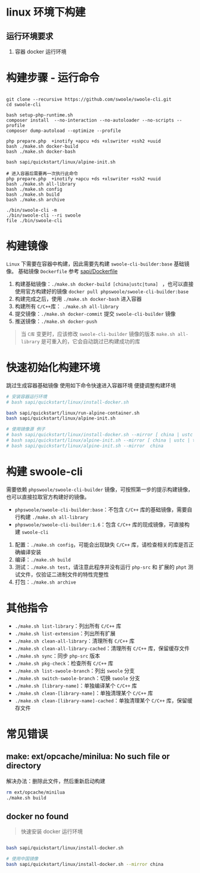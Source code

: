 # linux 环境下构建

## 运行环境要求

1. 容器 docker 运行环境

构建步骤 - 运行命令
====

```shell

git clone --recursive https://github.com/swoole/swoole-cli.git
cd swoole-cli

bash setup-php-runtime.sh
composer install  --no-interaction --no-autoloader --no-scripts --profile
composer dump-autoload --optimize --profile

php prepare.php  +inotify +apcu +ds +xlswriter +ssh2 +uuid
bash ./make.sh docker-build
bash ./make.sh docker-bash

bash sapi/quickstart/linux/alpine-init.sh

# 进入容器后需要再一次执行此命令
php prepare.php  +inotify +apcu +ds +xlswriter +ssh2 +uuid
bash ./make.sh all-library
bash ./make.sh config
bash ./make.sh build
bash ./make.sh archive

./bin/swoole-cli -m
./bin/swoole-cli --ri swoole
file ./bin/swoole-cli

```

构建镜像
====
`Linux` 下需要在容器中构建，因此需要先构建 `swoole-cli-builder:base` 基础镜像。
基础镜像 `Dockerfile` 参考 [sapi/Dockerfile](/sapi/docker/Dockerfile)

1. 构建基础镜像：`./make.sh docker-build [china|ustc|tuna] `
   ，也可以直接使用官方构建好的镜像 `docker pull phpswoole/swoole-cli-builder:base`
1. 构建完成之后，使用 `./make.sh docker-bash` 进入容器
2. 构建所有 `C/C++`库： `./make.sh all-library`
3. 提交镜像：`./make.sh docker-commit` 提交 `swoole-cli-builder` 镜像
4. 推送镜像：`./make.sh docker-push`

> 当 `C库` 变更时，应该修改 `swoole-cli-builder` 镜像的版本
> `make.sh all-library` 是可重入的，它会自动跳过已构建成功的库

快速初始化构建环境
====

跳过生成容器基础镜像
使用如下命令快速进入容器环境
便捷调整构建环境

```bash
# 安装容器运行环境
# bash sapi/quickstart/linux/install-docker.sh

bash sapi/quickstart/linux/run-alpine-container.sh
bash sapi/quickstart/linux/alpine-init.sh

# 使用镜像源 例子
# bash sapi/quickstart/linux/install-docker.sh --mirror [ china | ustc | tuna ]
# bash sapi/quickstart/linux/alpine-init.sh --mirror [ china | ustc | tuna | tencentyun | huaweicloud ]
# bash sapi/quickstart/linux/alpine-init.sh --mirror  china

```

构建 swoole-cli
====
需要依赖 `phpswoole/swoole-cli-builder` 镜像，可按照第一步的提示构建镜像，也可以直接拉取官方构建好的镜像。

- `phpswoole/swoole-cli-builder:base`：不包含 `C/C++` 库的基础镜像，需要自行构建 `./make.sh all-library`
- `phpswoole/swoole-cli-builder:1.6`：包含 `C/C++` 库的现成镜像，可直接构建 `swoole-cli`

1. 配置：`./make.sh config`，可能会出现缺失 `C/C++` 库，请检查相关的库是否正确编译安装
1. 编译：`./make.sh build`
2. 测试：`./make.sh test`，请注意此程序并没有运行 `php-src` 和 扩展的 `phpt` 测试文件，仅验证二进制文件的特性完整性
3. 打包：`./make.sh archive`

其他指令
====

* `./make.sh list-library`：列出所有 `C/C++` 库
* `./make.sh list-extension`：列出所有扩展
* `./make.sh clean-all-library`：清理所有 `C/C++` 库
* `./make.sh clean-all-library-cached`：清理所有 `C/C++` 库，保留缓存文件
* `./make.sh sync`：同步 `php-src` 版本
* `./make.sh pkg-check`：检查所有 `C/C++` 库
* `./make.sh list-swoole-branch`：列出 `swoole` 分支
* `./make.sh switch-swoole-branch`：切换 `swoole` 分支
* `./make.sh [library-name]`：单独编译某个 `C/C++` 库
* `./make.sh clean-[library-name]`：单独清理某个 `C/C++` 库
* `./make.sh clean-[library-name]-cached`：单独清理某个 `C/C++` 库，保留缓存文件

常见错误
=====

make: ext/opcache/minilua: No such file or directory
-----

解决办法：删除此文件，然后重新启动构建

```bash
rm ext/opcache/minilua
./make.sh build
```

docker no found
----
> 快速安装 docker 运行环境

```bash

bash sapi/quickstart/linux/install-docker.sh

# 使用中国镜像
bash sapi/quickstart/linux/install-docker.sh --mirror china


```
